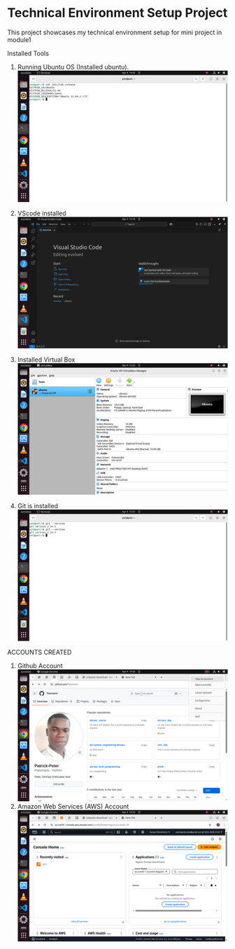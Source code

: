 # Technical Environment Setup Project
This project showcases my technical environment setup for mini project in module1

Installed Tools

1. Running Ubuntu OS (Installed ubuntu). ![sudo](./img/Installed%20Ubuntu.png)

2. VScode installed ![sudo](./img/Visual%20Studio%20Code%20(VSCode)%20Installation.png)

3. Installed Virtual Box ![sudo](./img/Virtual%20box%20installation.png)

4. Git is installed ![sudo](./img/Installed%20Git.png)

ACCOUNTS CREATED
1. Github Account![sudo](./img/Github%20Account.png)
2. Amazon Web Services (AWS) Account![sudo](./img/Amazon%20Web%20Services%20(AWS)%20Account.png)

